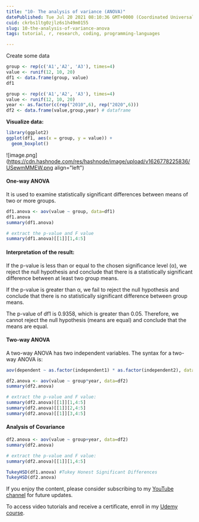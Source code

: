 ```yaml
---
title: "10- The analysis of variance (ANOVA)"
datePublished: Tue Jul 20 2021 08:10:36 GMT+0000 (Coordinated Universal Time)
cuid: ckrbs1ltg0zjlz6s1h49m0155
slug: 10-the-analysis-of-variance-anova
tags: tutorial, r, research, coding, programming-languages

---
```


Create some data

```r
group <- rep(c('A1','A2', 'A3'), times=4)
value <- runif(12, 10, 20)
df1 <- data.frame(group, value)
df1

group <- rep(c('A1','A2', 'A3'), times=4)
value <- runif(12, 10, 20)
year <- as.factor(c(rep("2010",6), rep("2020",6)))
df2 <- data.frame(value,group,year) # dataframe
```

**Visualize data:**

```r
library(ggplot2)
ggplot(df1, aes(x = group, y = value)) +
  geom_boxplot()
```

![image.png](https://cdn.hashnode.com/res/hashnode/image/upload/v1626778225836/USewmMMEW.png align="left")

#### One-way ANOVA

It is used to examine statistically significant differences between means of two or more groups.

```r
df1.anova <- aov(value ~ group, data=df1)
df1.anova
summary(df1.anova)

# extract the p-value and F value
summary(df1.anova)[[1]][1,4:5]
```

#### Interpretation of the result:

If the p-value is less than or equal to the chosen significance level (α), we reject the null hypothesis and conclude that there is a statistically significant difference between at least two group means.

If the p-value is greater than α, we fail to reject the null hypothesis and conclude that there is no statistically significant difference between group means.

The p-value of df1 is 0.9358, which is greater than 0.05. Therefore, we cannot reject the null hypothesis (means are equal) and conclude that the means are equal.

#### Two-way ANOVA

A two-way ANOVA has two independent variables. The syntax for a two-way ANOVA is:

```r
aov(dependent ~ as.factor(independent1) * as.factor(independent2), data=filename)
```

```r
df2.anova <- aov(value ~ group*year, data=df2)
summary(df2.anova)

# extract the p-value and F value:
summary(df2.anova)[[1]][1,4:5]
summary(df2.anova)[[1]][2,4:5]
summary(df2.anova)[[1]][3,4:5]
```

#### Analysis of Covariance

```r
df2.anova <- aov(value ~ group+year, data=df2)
summary(df2.anova)

# extract the p-value and F value:
summary(df2.anova)[[1]][1,4:5]
```

```r
TukeyHSD(df1.anova) #Tukey Honest Significant Differences
TukeyHSD(df2.anova)
```

If you enjoy the content, please consider subscribing to my [YouTube channel](https://www.youtube.com/channel/UCpbWlHEqBSnJb6i4UemXQpA?sub_confirmation=1) for future updates.

To access video tutorials and receive a certificate, enroll in my [Udemy course](https://www.udemy.com/course/r-for-research/?referralCode=B6DCFDE343F0592EA61A).